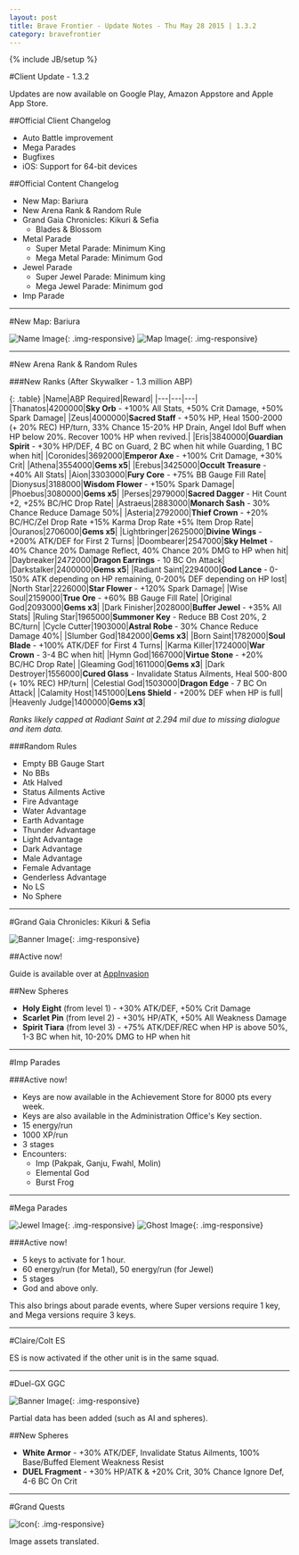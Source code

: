 ```yaml
---
layout: post
title: Brave Frontier - Update Notes - Thu May 28 2015 | 1.3.2
category: bravefrontier
---
```


{% include JB/setup %}

#Client Update - 1.3.2

Updates are now available on Google Play, Amazon Appstore and Apple App Store.

##Official Client Changelog

- Auto Battle improvement
- Mega Parades
- Bugfixes
- iOS: Support for 64-bit devices

##Official Content Changelog

* New Map: Bariura
* New Arena Rank & Random Rule
* Grand Gaia Chronicles: Kikuri & Sefia
  * Blades & Blossom
* Metal Parade
  * Super Metal Parade: Minimum King
  * Mega Metal Parade: Minimum God
* Jewel Parade
  * Super Jewel Parade: Minimum king
  * Mega Jewel Parade: Minimum god
* Imp Parade

---

#New Map: Bariura

![Name Image](//i.imgur.com/DQpWRiE.png){: .img-responsive}
![Map Image](//i.imgur.com/GavCoq4.jpg){: .img-responsive}

<!--more-->

----

#New Arena Rank & Random Rules

###New Ranks (After Skywalker - 1.3 million ABP)

{: .table}
|Name|ABP Required|Reward|
|---|---|---|
|Thanatos|4200000|**Sky Orb** - +100% All Stats, +50% Crit Damage, +50% Spark Damage|
|Zeus|4000000|**Sacred Staff** - +50% HP, Heal 1500-2000 (+ 20% REC) HP/turn, 33% Chance 15-20% HP Drain, Angel Idol Buff when HP below 20%. Recover 100% HP when revived.|
|Eris|3840000|**Guardian Spirit** - +30% HP/DEF, 4 BC on Guard, 2 BC when hit while Guarding, 1 BC when hit|
|Coronides|3692000|**Emperor Axe** - +100% Crit Damage, +30% Crit|
|Athena|3554000|**Gems x5**|
|Erebus|3425000|**Occult Treasure** - +40% All Stats|
|Aion|3303000|**Fury Core** - +75% BB Gauge Fill Rate|
|Dionysus|3188000|**Wisdom Flower** - +150% Spark Damage|
|Phoebus|3080000|**Gems x5**|
|Perses|2979000|**Sacred Dagger** - Hit Count +2, +25% BC/HC Drop Rate|
|Astraeus|2883000|**Monarch Sash** - 30% Chance Reduce Damage 50%|
|Asteria|2792000|**Thief Crown** - +20% BC/HC/Zel Drop Rate +15% Karma Drop Rate +5% Item Drop Rate|
|Ouranos|2706000|**Gems x5**|
|Lightbringer|2625000|**Divine Wings** - +200% ATK/DEF for First 2 Turns|
|Doombearer|2547000|**Sky Helmet** - 40% Chance 20% Damage Reflect, 40% Chance 20% DMG to HP when hit|
|Daybreaker|2472000|**Dragon Earrings** - 10 BC On Attack|
|Darkstalker|2400000|**Gems x5**|
|Radiant Saint|2294000|**God Lance** - 0-150% ATK depending on HP remaining, 0-200% DEF depending on HP lost|
|North Star|2226000|**Star Flower** - +120% Spark Damage|
|Wise Soul|2159000|**True Ore** - +60% BB Gauge Fill Rate|
|Original God|2093000|**Gems x3**|
|Dark Finisher|2028000|**Buffer Jewel** - +35% All Stats|
|Ruling Star|1965000|**Summoner Key** - Reduce BB Cost 20%, 2 BC/turn|
|Cycle Cutter|1903000|**Astral Robe** - 30% Chance Reduce Damage 40%|
|Slumber God|1842000|**Gems x3**|
|Born Saint|1782000|**Soul Blade** - +100% ATK/DEF for First 4 Turns|
|Karma Killer|1724000|**War Crown** - 3-4 BC when hit|
|Hymn God|1667000|**Virtue Stone** - +20% BC/HC Drop Rate|
|Gleaming God|1611000|**Gems x3**|
|Dark Destroyer|1556000|**Cured Glass** - Invalidate Status Ailments, Heal 500-800 (+ 10% REC) HP/turn|
|Celestial God|1503000|**Dragon Edge** - 7 BC On Attack|
|Calamity Host|1451000|**Lens Shield** - +200% DEF when HP is full|
|Heavenly Judge|1400000|**Gems x3**|

*Ranks likely capped at Radiant Saint at 2.294 mil due to missing dialogue and item data.*

###Random Rules

* Empty BB Gauge Start
* No BBs
* Atk Halved
* Status Ailments Active
* Fire Advantage
* Water Advantage
* Earth Advantage
* Thunder Advantage
* Light Advantage
* Dark Advantage
* Male Advantage
* Female Advantage
* Genderless Advantage
* No LS
* No Sphere

---

#Grand Gaia Chronicles: Kikuri & Sefia

![Banner Image](//i.imgur.com/5ocW3qX.png){: .img-responsive}

##Active now!

Guide is available over at [AppInvasion](http://appinvasion.com/threads/grand-gaia-chronicles-guide-updated-sefia-kikuri.249909/#post-2003321)

##New Spheres

* **Holy Eight** (from level 1) - +30% ATK/DEF, +50% Crit Damage
* **Scarlet Pin** (from level 2) - +30% HP/ATK, +50% All Weakness Damage
* **Spirit Tiara** (from level 3) - +75% ATK/DEF/REC when HP is above 50%, 1-3 BC when hit, 10-20% DMG to HP when hit

---

#Imp Parades

###Active now!

* Keys are now available in the Achievement Store for 8000 pts every week.
* Keys are also available in the Administration Office's Key section.
* 15 energy/run
* 1000 XP/run
* 3 stages
* Encounters:
  * Imp (Pakpak, Ganju, Fwahl, Molin)
  * Elemental God
  * Burst Frog

---

#Mega Parades

![Jewel Image](//i.imgur.com/PIQ134L.png){: .img-responsive}
![Ghost Image](//i.imgur.com/5bqsSJg.png){: .img-responsive}

###Active now!

* 5 keys to activate for 1 hour.
* 60 energy/run (for Metal), 50 energy/run (for Jewel)
* 5 stages
* God and above only.

This also brings about parade events, where Super versions require 1 key, and Mega versions require 3 keys.

---

#Claire/Colt ES

ES is now activated if the other unit is in the same squad.

---

#Duel-GX GGC

![Banner Image](//i.imgur.com/JG0B6YN.png){: .img-responsive}

Partial data has been added (such as AI and spheres).

##New Spheres

* **White Armor** - +30% ATK/DEF, Invalidate Status Ailments, 100% Base/Buffed Element Weakness Resist
* **DUEL Fragment** - +30% HP/ATK & +20% Crit, 30% Chance Ignore Def, 4-6 BC On Crit

---

#Grand Quests

![Icon](//i.imgur.com/wblgjtf.png){: .img-responsive}

Image assets translated.